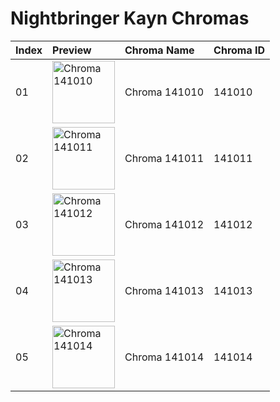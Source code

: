 # Nightbringer Kayn Chromas

| Index | Preview | Chroma Name | Chroma ID |
|:---|:---|:---|:---|
| 01 | <img src='https://raw.communitydragon.org/latest/plugins/rcp-be-lol-game-data/global/default/v1/champion-chroma-images/141/141010.png' alt='Chroma 141010' width='100'> | Chroma 141010 | 141010 |
| 02 | <img src='https://raw.communitydragon.org/latest/plugins/rcp-be-lol-game-data/global/default/v1/champion-chroma-images/141/141011.png' alt='Chroma 141011' width='100'> | Chroma 141011 | 141011 |
| 03 | <img src='https://raw.communitydragon.org/latest/plugins/rcp-be-lol-game-data/global/default/v1/champion-chroma-images/141/141012.png' alt='Chroma 141012' width='100'> | Chroma 141012 | 141012 |
| 04 | <img src='https://raw.communitydragon.org/latest/plugins/rcp-be-lol-game-data/global/default/v1/champion-chroma-images/141/141013.png' alt='Chroma 141013' width='100'> | Chroma 141013 | 141013 |
| 05 | <img src='https://raw.communitydragon.org/latest/plugins/rcp-be-lol-game-data/global/default/v1/champion-chroma-images/141/141014.png' alt='Chroma 141014' width='100'> | Chroma 141014 | 141014 |
